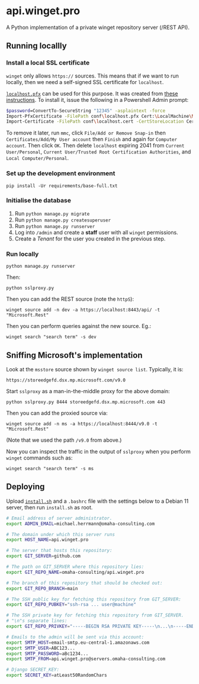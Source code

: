 # api.winget.pro

A Python implementation of a private winget repository server (/REST API).

## Running locallly

### Install a local SSL certificate

`winget` only allows `https://` sources. This means that if we want to run
locally, then we need a self-signed SSL certificate for `localhost`.

[`localhost.pfx`](conf/localhost.pfx) can be used for this purpose. It was
created from [these instructions](https://gist.github.com/alicoskun/57acda07d5ab672a3c820da57b9531e3).
To install it, issue the following in a Powershell Admin prompt:

```bash
$password=ConvertTo-SecureString "12345" -asplaintext -force
Import-PfxCertificate -FilePath conf\localhost.pfx Cert:\LocalMachine\My -Password $password -Exportable
Import-Certificate -FilePath conf\localhost.cert -CertStoreLocation Cert:\CurrentUser\Root
```

To remove it later, run `mmc`, click `File/Add or Remove Snap-in` then
`Certificates/Add/My User account` then `Finish` and again for
`Computer account`. Then click `OK`. Then delete `localhost` expiring 2041 from
`Current User/Personal`, `Current User/Trusted Root Certification Authorities`,
and `Local Computer/Personal`.

### Set up the development environment

    pip install -Ur requirements/base-full.txt

### Initialise the database

1. Run `python manage.py migrate`
2. Run `python manage.py createsuperuser`
3. Run `python manage.py runserver`
4. Log into `/admin` and create a **staff** user with all `winget` permissions.
5. Create a _Tenant_ for the user you created in the previous step.

### Run locally

    python manage.py runserver

Then:

    python sslproxy.py

Then you can add the REST source (note the `httpS`):

    winget source add -n dev -a https://localhost:8443/api/ -t "Microsoft.Rest"

Then you can perform queries against the new source. Eg.:

    winget search "search term" -s dev

## Sniffing Microsoft's implementation

Look at the `msstore` source shown by `winget source list`. Typically, it is:

    https://storeedgefd.dsx.mp.microsoft.com/v9.0

Start `sslproxy` as a man-in-the-middle proxy for the above domain:

    python sslproxy.py 8444 storeedgefd.dsx.mp.microsoft.com 443 

Then you can add the proxied source via:

    winget source add -n ms -a https://localhost:8444/v9.0 -t "Microsoft.Rest"

(Note that we used the path `/v9.0` from above.)

Now you can inspect the traffic in the output of `sslproxy` when you perform
`winget` commands such as:

    winget search "search term" -s ms

## Deploying

Upload [`install.sh`](install.sh) and a `.bashrc` file with the settings below
to a Debian 11 server, then run `install.sh` as root.

```bash
# Email address of server administrator.
export ADMIN_EMAIL=michael.herrmann@omaha-consulting.com

# The domain under which this server runs
export HOST_NAME=api.winget.pro

# The server that hosts this repository:
export GIT_SERVER=github.com

# The path on GIT_SERVER where this repository lies:
export GIT_REPO_NAME=omaha-consulting/api.winget.pro

# The branch of this repository that should be checked out:
export GIT_REPO_BRANCH=main

# The SSH public key for fetching this repository from GIT_SERVER:
export GIT_REPO_PUBKEY="ssh-rsa ... user@machine"

# The SSH private key for fetching this repository from GIT_SERVER.
# "\n"s separate lines:
export GIT_REPO_PRIVKEY="-----BEGIN RSA PRIVATE KEY-----\n...\n-----END RSA PRIVATE KEY-----"

# Emails to the admin will be sent via this account:
export SMTP_HOST=email-smtp.eu-central-1.amazonaws.com
export SMTP_USER=ABC123...
export SMTP_PASSWORD=aBc1234...
export SMTP_FROM=api.winget.pro@servers.omaha-consulting.com

# Django SECRET_KEY:
export SECRET_KEY=atLeast50RandomChars
```